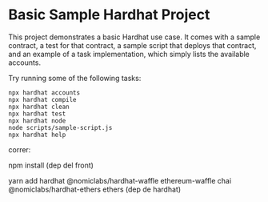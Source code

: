 # Basic Sample Hardhat Project

This project demonstrates a basic Hardhat use case. It comes with a sample contract, a test for that contract, a sample script that deploys that contract, and an example of a task implementation, which simply lists the available accounts.

Try running some of the following tasks:

```shell
npx hardhat accounts
npx hardhat compile
npx hardhat clean
npx hardhat test
npx hardhat node
node scripts/sample-script.js
npx hardhat help
```

correr: 

npm install (dep del front)

yarn add hardhat @nomiclabs/hardhat-waffle ethereum-waffle chai @nomiclabs/hardhat-ethers ethers (dep de hardhat)